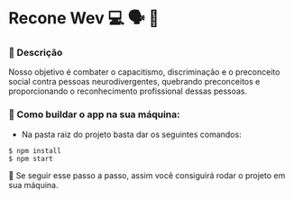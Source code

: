 # Recone Wev :computer: :speaking_head: :brain:

### :memo: Descrição
Nosso objetivo é combater o capacitismo, discriminação e o preconceito social contra pessoas neurodivergentes, quebrando preconceitos e proporcionando o reconhecimento profissional dessas pessoas.



### :thinking:  Como buildar o app na sua máquina:
- Na pasta raiz do projeto basta dar os seguintes comandos:
```
$ npm install
$ npm start
```

:star_struck: Se seguir esse passo a passo, assim você consiguirá rodar o projeto em sua máquina.
